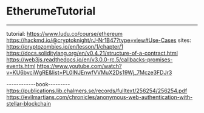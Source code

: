 # EtherumeTutorial

---------------
tutorial:
https://www.ludu.co/course/ethereum
https://hackmd.io/@cryptoknight/rJ-Nr1B47?type=view#Use-Cases
sites:
https://cryptozombies.io/en/lesson/1/chapter/1
https://docs.soliditylang.org/en/v0.4.21/structure-of-a-contract.html
https://web3js.readthedocs.io/en/v3.0.0-rc.5/callbacks-promises-events.html
https://www.youtube.com/watch?v=KU6bvciWgRE&list=PL0lNJEnwfVVMuX2Ds19Wj_7Mcze3FDJr3

------------book---------
https://publications.lib.chalmers.se/records/fulltext/256254/256254.pdf
https://evilmartians.com/chronicles/anonymous-web-authentication-with-stellar-blockchain
